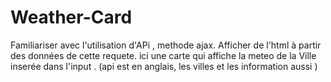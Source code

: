 # Weather-Card
Familiariser avec l'utilisation d'APi , methode ajax. 
Afficher de l'html à partir des données de cette requete.
ici une carte qui affiche la meteo de la Ville inserée dans l'input . (api est en anglais, les villes et les information aussi )
